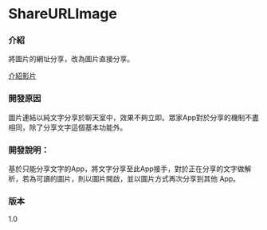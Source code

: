 # ShareURLImage

### 介紹
將圖片的網址分享，改為圖片直接分享。

[介紹影片](https://www.youtube.com/watch?v=NHAeG7PjDpM)

### 開發原因
圖片連結以純文字分享於聊天室中，效果不夠立即。眾家App對於分享的機制不盡相同，除了分享文字這個基本功能外。

### 開發說明：
基於只能分享文字的App，將文字分享至此App接手，對於正在分享的文字做解析，若為可讀的圖片，則以圖片開啟，並以圖片方式再次分享到其他 App。

### 版本
1.0
